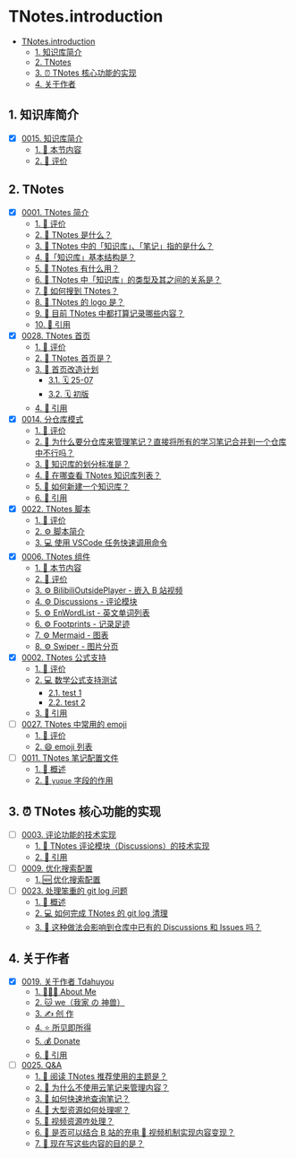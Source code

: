 # TNotes.introduction

<!-- region:toc -->

- [TNotes.introduction](#tnotesintroduction)
  - [1. 知识库简介](#1-知识库简介)
  - [2. TNotes](#2-tnotes)
  - [3. ⏰ TNotes 核心功能的实现](#3--tnotes-核心功能的实现)
  - [4. 关于作者](#4-关于作者)

<!-- endregion:toc -->

## 1. 知识库简介

- [x] [0015. 知识库简介](https://github.com/tnotesjs/TNotes.introduction/tree/main/notes/0015.%20%E7%9F%A5%E8%AF%86%E5%BA%93%E7%AE%80%E4%BB%8B/README.md)
  - [1. 🎯 本节内容](https://github.com/tnotesjs/TNotes.introduction/tree/main/notes/0015.%20%E7%9F%A5%E8%AF%86%E5%BA%93%E7%AE%80%E4%BB%8B/README.md#1--本节内容)
  - [2. 🫧 评价](https://github.com/tnotesjs/TNotes.introduction/tree/main/notes/0015.%20%E7%9F%A5%E8%AF%86%E5%BA%93%E7%AE%80%E4%BB%8B/README.md#2--评价)

## 2. TNotes

- [x] [0001. TNotes 简介](https://github.com/tnotesjs/TNotes.introduction/tree/main/notes/0001.%20TNotes%20%E7%AE%80%E4%BB%8B/README.md)
  - [1. 🫧 评价](https://github.com/tnotesjs/TNotes.introduction/tree/main/notes/0001.%20TNotes%20%E7%AE%80%E4%BB%8B/README.md#1--评价)
  - [2. 🤔 TNotes 是什么？](https://github.com/tnotesjs/TNotes.introduction/tree/main/notes/0001.%20TNotes%20%E7%AE%80%E4%BB%8B/README.md#2--tnotes-是什么)
  - [3. 🤔 TNotes 中的「知识库」、「笔记」指的是什么？](https://github.com/tnotesjs/TNotes.introduction/tree/main/notes/0001.%20TNotes%20%E7%AE%80%E4%BB%8B/README.md#3--tnotes-中的知识库笔记指的是什么)
  - [4. 🤔「知识库」基本结构是？](https://github.com/tnotesjs/TNotes.introduction/tree/main/notes/0001.%20TNotes%20%E7%AE%80%E4%BB%8B/README.md#4-知识库基本结构是)
  - [5. 🤔 TNotes 有什么用？](https://github.com/tnotesjs/TNotes.introduction/tree/main/notes/0001.%20TNotes%20%E7%AE%80%E4%BB%8B/README.md#5--tnotes-有什么用)
  - [6. 🤔 TNotes 中「知识库」的类型及其之间的关系是？](https://github.com/tnotesjs/TNotes.introduction/tree/main/notes/0001.%20TNotes%20%E7%AE%80%E4%BB%8B/README.md#6--tnotes-中知识库的类型及其之间的关系是)
  - [7. 🤔 如何搜到 TNotes？](https://github.com/tnotesjs/TNotes.introduction/tree/main/notes/0001.%20TNotes%20%E7%AE%80%E4%BB%8B/README.md#7--如何搜到-tnotes)
  - [8. 🤔 TNotes 的 logo 是？](https://github.com/tnotesjs/TNotes.introduction/tree/main/notes/0001.%20TNotes%20%E7%AE%80%E4%BB%8B/README.md#8--tnotes-的-logo-是)
  - [9. 🤔 目前 TNotes 中都打算记录哪些内容？](https://github.com/tnotesjs/TNotes.introduction/tree/main/notes/0001.%20TNotes%20%E7%AE%80%E4%BB%8B/README.md#9--目前-tnotes-中都打算记录哪些内容)
  - [10. 🔗 引用](https://github.com/tnotesjs/TNotes.introduction/tree/main/notes/0001.%20TNotes%20%E7%AE%80%E4%BB%8B/README.md#10--引用)
- [x] [0028. TNotes 首页](https://github.com/tnotesjs/TNotes.introduction/tree/main/notes/0028.%20TNotes%20%E9%A6%96%E9%A1%B5/README.md)
  - [1. 🫧 评价](https://github.com/tnotesjs/TNotes.introduction/tree/main/notes/0028.%20TNotes%20%E9%A6%96%E9%A1%B5/README.md#1--评价)
  - [2. 🤔 TNotes 首页是？](https://github.com/tnotesjs/TNotes.introduction/tree/main/notes/0028.%20TNotes%20%E9%A6%96%E9%A1%B5/README.md#2--tnotes-首页是)
  - [3. 🧠 首页改造计划](https://github.com/tnotesjs/TNotes.introduction/tree/main/notes/0028.%20TNotes%20%E9%A6%96%E9%A1%B5/README.md#3--首页改造计划)
    - [3.1. 🗓 25-07](https://github.com/tnotesjs/TNotes.introduction/tree/main/notes/0028.%20TNotes%20%E9%A6%96%E9%A1%B5/README.md#31--25-07)
    - [3.2. 🗓 初版](https://github.com/tnotesjs/TNotes.introduction/tree/main/notes/0028.%20TNotes%20%E9%A6%96%E9%A1%B5/README.md#32--初版)
  - [4. 🔗 引用](https://github.com/tnotesjs/TNotes.introduction/tree/main/notes/0028.%20TNotes%20%E9%A6%96%E9%A1%B5/README.md#4--引用)
- [x] [0014. 分仓库模式](https://github.com/tnotesjs/TNotes.introduction/tree/main/notes/0014.%20%E5%88%86%E4%BB%93%E5%BA%93%E6%A8%A1%E5%BC%8F/README.md)
  - [1. 🫧 评价](https://github.com/tnotesjs/TNotes.introduction/tree/main/notes/0014.%20%E5%88%86%E4%BB%93%E5%BA%93%E6%A8%A1%E5%BC%8F/README.md#1--评价)
  - [2. 🤔 为什么要分仓库来管理笔记？直接将所有的学习笔记合并到一个仓库中不行吗？](https://github.com/tnotesjs/TNotes.introduction/tree/main/notes/0014.%20%E5%88%86%E4%BB%93%E5%BA%93%E6%A8%A1%E5%BC%8F/README.md#2--为什么要分仓库来管理笔记直接将所有的学习笔记合并到一个仓库中不行吗)
  - [3. 🤔 知识库的划分标准是？](https://github.com/tnotesjs/TNotes.introduction/tree/main/notes/0014.%20%E5%88%86%E4%BB%93%E5%BA%93%E6%A8%A1%E5%BC%8F/README.md#3--知识库的划分标准是)
  - [4. 🤔 在哪查看 TNotes 知识库列表？](https://github.com/tnotesjs/TNotes.introduction/tree/main/notes/0014.%20%E5%88%86%E4%BB%93%E5%BA%93%E6%A8%A1%E5%BC%8F/README.md#4--在哪查看-tnotes-知识库列表)
  - [5. 🤔 如何新建一个知识库？](https://github.com/tnotesjs/TNotes.introduction/tree/main/notes/0014.%20%E5%88%86%E4%BB%93%E5%BA%93%E6%A8%A1%E5%BC%8F/README.md#5--如何新建一个知识库)
  - [6. 🔗 引用](https://github.com/tnotesjs/TNotes.introduction/tree/main/notes/0014.%20%E5%88%86%E4%BB%93%E5%BA%93%E6%A8%A1%E5%BC%8F/README.md#6--引用)
- [x] [0022. TNotes 脚本](https://github.com/tnotesjs/TNotes.introduction/tree/main/notes/0022.%20TNotes%20%E8%84%9A%E6%9C%AC/README.md)
  - [1. 🫧 评价](https://github.com/tnotesjs/TNotes.introduction/tree/main/notes/0022.%20TNotes%20%E8%84%9A%E6%9C%AC/README.md#1--评价)
  - [2. ⚙️ 脚本简介](https://github.com/tnotesjs/TNotes.introduction/tree/main/notes/0022.%20TNotes%20%E8%84%9A%E6%9C%AC/README.md#2-️-脚本简介)
  - [3. 💻 使用 VSCode 任务快速调用命令](https://github.com/tnotesjs/TNotes.introduction/tree/main/notes/0022.%20TNotes%20%E8%84%9A%E6%9C%AC/README.md#3--使用-vscode-任务快速调用命令)
- [x] [0006. TNotes 组件](https://github.com/tnotesjs/TNotes.introduction/tree/main/notes/0006.%20TNotes%20%E7%BB%84%E4%BB%B6/README.md)
  - [1. 🎯 本节内容](https://github.com/tnotesjs/TNotes.introduction/tree/main/notes/0006.%20TNotes%20%E7%BB%84%E4%BB%B6/README.md#1--本节内容)
  - [2. 🫧 评价](https://github.com/tnotesjs/TNotes.introduction/tree/main/notes/0006.%20TNotes%20%E7%BB%84%E4%BB%B6/README.md#2--评价)
  - [3. ⚙️ BilibiliOutsidePlayer - 嵌入 B 站视频](https://github.com/tnotesjs/TNotes.introduction/tree/main/notes/0006.%20TNotes%20%E7%BB%84%E4%BB%B6/README.md#3-️-bilibilioutsideplayer---嵌入-b-站视频)
  - [4. ⚙️ Discussions - 评论模块](https://github.com/tnotesjs/TNotes.introduction/tree/main/notes/0006.%20TNotes%20%E7%BB%84%E4%BB%B6/README.md#4-️-discussions---评论模块)
  - [5. ⚙️ EnWordList - 英文单词列表](https://github.com/tnotesjs/TNotes.introduction/tree/main/notes/0006.%20TNotes%20%E7%BB%84%E4%BB%B6/README.md#5-️-enwordlist---英文单词列表)
  - [6. ⚙️ Footprints - 记录足迹](https://github.com/tnotesjs/TNotes.introduction/tree/main/notes/0006.%20TNotes%20%E7%BB%84%E4%BB%B6/README.md#6-️-footprints---记录足迹)
  - [7. ⚙️ Mermaid - 图表](https://github.com/tnotesjs/TNotes.introduction/tree/main/notes/0006.%20TNotes%20%E7%BB%84%E4%BB%B6/README.md#7-️-mermaid---图表)
  - [8. ⚙️ Swiper - 图片分页](https://github.com/tnotesjs/TNotes.introduction/tree/main/notes/0006.%20TNotes%20%E7%BB%84%E4%BB%B6/README.md#8-️-swiper---图片分页)
- [x] [0002. TNotes 公式支持](https://github.com/tnotesjs/TNotes.introduction/tree/main/notes/0002.%20TNotes%20%E5%85%AC%E5%BC%8F%E6%94%AF%E6%8C%81/README.md)
  - [1. 🫧 评价](https://github.com/tnotesjs/TNotes.introduction/tree/main/notes/0002.%20TNotes%20%E5%85%AC%E5%BC%8F%E6%94%AF%E6%8C%81/README.md#1--评价)
  - [2. 💻 数学公式支持测试](https://github.com/tnotesjs/TNotes.introduction/tree/main/notes/0002.%20TNotes%20%E5%85%AC%E5%BC%8F%E6%94%AF%E6%8C%81/README.md#2--数学公式支持测试)
    - [2.1. test 1](https://github.com/tnotesjs/TNotes.introduction/tree/main/notes/0002.%20TNotes%20%E5%85%AC%E5%BC%8F%E6%94%AF%E6%8C%81/README.md#21-test-1)
    - [2.2. test 2](https://github.com/tnotesjs/TNotes.introduction/tree/main/notes/0002.%20TNotes%20%E5%85%AC%E5%BC%8F%E6%94%AF%E6%8C%81/README.md#22-test-2)
  - [3. 🔗 引用](https://github.com/tnotesjs/TNotes.introduction/tree/main/notes/0002.%20TNotes%20%E5%85%AC%E5%BC%8F%E6%94%AF%E6%8C%81/README.md#3--引用)
- [ ] [0027. TNotes 中常用的 emoji](https://github.com/tnotesjs/TNotes.introduction/tree/main/notes/0027.%20TNotes%20%E4%B8%AD%E5%B8%B8%E7%94%A8%E7%9A%84%20emoji/README.md)
  - [1. 🫧 评价](https://github.com/tnotesjs/TNotes.introduction/tree/main/notes/0027.%20TNotes%20%E4%B8%AD%E5%B8%B8%E7%94%A8%E7%9A%84%20emoji/README.md#1--评价)
  - [2. 😄 emoji 列表](https://github.com/tnotesjs/TNotes.introduction/tree/main/notes/0027.%20TNotes%20%E4%B8%AD%E5%B8%B8%E7%94%A8%E7%9A%84%20emoji/README.md#2--emoji-列表)
- [ ] [0011. TNotes 笔记配置文件](https://github.com/tnotesjs/TNotes.introduction/tree/main/notes/0011.%20TNotes%20%E7%AC%94%E8%AE%B0%E9%85%8D%E7%BD%AE%E6%96%87%E4%BB%B6/README.md)
  - [1. 📝 概述](https://github.com/tnotesjs/TNotes.introduction/tree/main/notes/0011.%20TNotes%20%E7%AC%94%E8%AE%B0%E9%85%8D%E7%BD%AE%E6%96%87%E4%BB%B6/README.md#1--概述)
  - [2. 📒 `yuque` 字段的作用](https://github.com/tnotesjs/TNotes.introduction/tree/main/notes/0011.%20TNotes%20%E7%AC%94%E8%AE%B0%E9%85%8D%E7%BD%AE%E6%96%87%E4%BB%B6/README.md#2--yuque-字段的作用)

## 3. ⏰ TNotes 核心功能的实现

- [ ] [0003. 评论功能的技术实现](https://github.com/tnotesjs/TNotes.introduction/tree/main/notes/0003.%20%E8%AF%84%E8%AE%BA%E5%8A%9F%E8%83%BD%E7%9A%84%E6%8A%80%E6%9C%AF%E5%AE%9E%E7%8E%B0/README.md)
  - [1. 🫧 TNotes 评论模块（Discussions）的技术实现](https://github.com/tnotesjs/TNotes.introduction/tree/main/notes/0003.%20%E8%AF%84%E8%AE%BA%E5%8A%9F%E8%83%BD%E7%9A%84%E6%8A%80%E6%9C%AF%E5%AE%9E%E7%8E%B0/README.md#1--tnotes-评论模块discussions的技术实现)
  - [2. 🔗 引用](https://github.com/tnotesjs/TNotes.introduction/tree/main/notes/0003.%20%E8%AF%84%E8%AE%BA%E5%8A%9F%E8%83%BD%E7%9A%84%E6%8A%80%E6%9C%AF%E5%AE%9E%E7%8E%B0/README.md#2--引用)
- [ ] [0009. 优化搜索配置](https://github.com/tnotesjs/TNotes.introduction/tree/main/notes/0009.%20%E4%BC%98%E5%8C%96%E6%90%9C%E7%B4%A2%E9%85%8D%E7%BD%AE/README.md)
  - [1. 🆕 优化搜索配置](https://github.com/tnotesjs/TNotes.introduction/tree/main/notes/0009.%20%E4%BC%98%E5%8C%96%E6%90%9C%E7%B4%A2%E9%85%8D%E7%BD%AE/README.md#1--优化搜索配置)
- [ ] [0023. 处理笨重的 git log 问题](https://github.com/tnotesjs/TNotes.introduction/tree/main/notes/0023.%20%E5%A4%84%E7%90%86%E7%AC%A8%E9%87%8D%E7%9A%84%20git%20log%20%E9%97%AE%E9%A2%98/README.md)
  - [1. 📝 概述](https://github.com/tnotesjs/TNotes.introduction/tree/main/notes/0023.%20%E5%A4%84%E7%90%86%E7%AC%A8%E9%87%8D%E7%9A%84%20git%20log%20%E9%97%AE%E9%A2%98/README.md#1--概述)
  - [2. 💻 如何完成 TNotes 的 git log 清理](https://github.com/tnotesjs/TNotes.introduction/tree/main/notes/0023.%20%E5%A4%84%E7%90%86%E7%AC%A8%E9%87%8D%E7%9A%84%20git%20log%20%E9%97%AE%E9%A2%98/README.md#2--如何完成-tnotes-的-git-log-清理)
  - [3. 🤔 这种做法会影响到仓库中已有的 Discussions 和 Issues 吗？](https://github.com/tnotesjs/TNotes.introduction/tree/main/notes/0023.%20%E5%A4%84%E7%90%86%E7%AC%A8%E9%87%8D%E7%9A%84%20git%20log%20%E9%97%AE%E9%A2%98/README.md#3--这种做法会影响到仓库中已有的-discussions-和-issues-吗)

## 4. 关于作者

- [x] [0019. 关于作者 Tdahuyou](https://github.com/tnotesjs/TNotes.introduction/tree/main/notes/0019.%20%E5%85%B3%E4%BA%8E%E4%BD%9C%E8%80%85%20Tdahuyou/README.md)
  - [1. 🧑🏻‍💻 About Me](https://github.com/tnotesjs/TNotes.introduction/tree/main/notes/0019.%20%E5%85%B3%E4%BA%8E%E4%BD%9C%E8%80%85%20Tdahuyou/README.md#1--about-me)
  - [2. 🐱 we（我家 の 神兽）](https://github.com/tnotesjs/TNotes.introduction/tree/main/notes/0019.%20%E5%85%B3%E4%BA%8E%E4%BD%9C%E8%80%85%20Tdahuyou/README.md#2--we我家-の-神兽)
  - [3. ✍️ 创 作](https://github.com/tnotesjs/TNotes.introduction/tree/main/notes/0019.%20%E5%85%B3%E4%BA%8E%E4%BD%9C%E8%80%85%20Tdahuyou/README.md#3-️-创-作)
  - [4. ⭐️ 所见即所得](https://github.com/tnotesjs/TNotes.introduction/tree/main/notes/0019.%20%E5%85%B3%E4%BA%8E%E4%BD%9C%E8%80%85%20Tdahuyou/README.md#4-️-所见即所得)
  - [5. 💰 Donate](https://github.com/tnotesjs/TNotes.introduction/tree/main/notes/0019.%20%E5%85%B3%E4%BA%8E%E4%BD%9C%E8%80%85%20Tdahuyou/README.md#5--donate)
  - [6. 🔗 引用](https://github.com/tnotesjs/TNotes.introduction/tree/main/notes/0019.%20%E5%85%B3%E4%BA%8E%E4%BD%9C%E8%80%85%20Tdahuyou/README.md#6--引用)
- [ ] [0025. Q&A](https://github.com/tnotesjs/TNotes.introduction/tree/main/notes/0025.%20Q%26A/README.md)
  - [1. 🤔 阅读 TNotes 推荐使用的主题是？](https://github.com/tnotesjs/TNotes.introduction/tree/main/notes/0025.%20Q%26A/README.md#1--阅读-tnotes-推荐使用的主题是)
  - [2. 🤔 为什么不使用云笔记来管理内容？](https://github.com/tnotesjs/TNotes.introduction/tree/main/notes/0025.%20Q%26A/README.md#2--为什么不使用云笔记来管理内容)
  - [3. 🤔 如何快速地查询笔记？](https://github.com/tnotesjs/TNotes.introduction/tree/main/notes/0025.%20Q%26A/README.md#3--如何快速地查询笔记)
  - [4. 🤔 大型资源如何处理呢？](https://github.com/tnotesjs/TNotes.introduction/tree/main/notes/0025.%20Q%26A/README.md#4--大型资源如何处理呢)
  - [5. 🤔 视频资源咋处理？](https://github.com/tnotesjs/TNotes.introduction/tree/main/notes/0025.%20Q%26A/README.md#5--视频资源咋处理)
  - [6. 🤔 是否可以结合 B 站的充电 🔋 视频机制实现内容变现？](https://github.com/tnotesjs/TNotes.introduction/tree/main/notes/0025.%20Q%26A/README.md#6--是否可以结合-b-站的充电--视频机制实现内容变现)
  - [7. 🤔 现在写这些内容的目的是？](https://github.com/tnotesjs/TNotes.introduction/tree/main/notes/0025.%20Q%26A/README.md#7--现在写这些内容的目的是)
